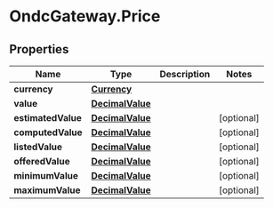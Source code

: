 # OndcGateway.Price

## Properties
Name | Type | Description | Notes
------------ | ------------- | ------------- | -------------
**currency** | [**Currency**](Currency.md) |  | 
**value** | [**DecimalValue**](DecimalValue.md) |  | 
**estimatedValue** | [**DecimalValue**](DecimalValue.md) |  | [optional] 
**computedValue** | [**DecimalValue**](DecimalValue.md) |  | [optional] 
**listedValue** | [**DecimalValue**](DecimalValue.md) |  | [optional] 
**offeredValue** | [**DecimalValue**](DecimalValue.md) |  | [optional] 
**minimumValue** | [**DecimalValue**](DecimalValue.md) |  | [optional] 
**maximumValue** | [**DecimalValue**](DecimalValue.md) |  | [optional] 
